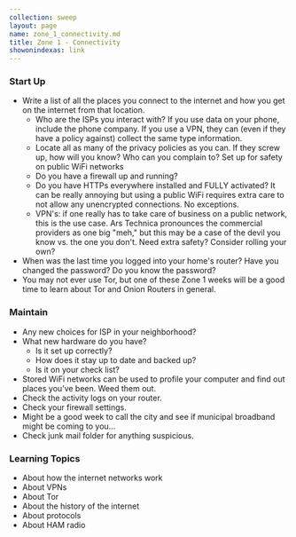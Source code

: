 ```yaml
---
collection: sweep
layout: page
name: zone_1_connectivity.md
title: Zone 1 - Connectivity
showonindexas: link
---
```


### Start Up
- Write a list of all the places you connect to the internet and how you get on the internet from that location.
	- Who are the ISPs you interact with? If you use data on your phone, include the phone company. If you use a VPN, they can (even if they have a policy against) collect the same type information.
	- Locate all as many of the privacy policies as you can. If they screw up, how will you know? Who can you complain to?
Set up for safety on public WiFi networks
	- Do you have a firewall up and running?
	- Do you have HTTPs everywhere installed and FULLY activated? It can be really annoying but using a public WiFi requires extra care to not allow any unencrypted connections. No exceptions.
	- VPN's: if one really has to take care of business on a public network, this is the use case. Ars Technica pronounces the commercial providers as one big "meh," but this may be a case of the devil you know vs. the one you don't. Need extra safety? Consider rolling your own?
- When was the last time you logged into your home's router? Have you changed the password? Do you know the password?
- You may not ever use Tor, but one of these Zone 1 weeks will be a good time to learn about Tor and Onion Routers in general.

### Maintain
- Any new choices for ISP in your neighborhood?
- What new hardware do you have?
    -   Is it set up correctly?
    -   How does it stay up to date and backed up?
    -   Is it on your check list?
- Stored WiFi networks can be used to profile your computer and find out places you’ve been. Weed them out.
- Check the activity logs on your router.
- Check your firewall settings.
- Might be a good week to call the city and see if municipal broadband might be coming to you…
- Check junk mail folder for anything suspicious.

### Learning Topics
- About how the internet networks work
- About VPNs
- About Tor
- About the history of the internet
- About protocols
- About HAM radio

